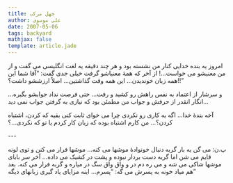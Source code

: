 ```yaml
---
title: جهل مرکب
author: علی موسوی
date: 2007-05-06
tags: backyard
mathjax: false
template: article.jade
---
```


امروز یه بنده خدایی کنار من نشسته بود و هر چند دقیقه یه لغت انگلیسی می گفت و از من معنیشو می خواست…! از آخر که همۀ معنیاشو گرفت خیلی جدی گفت: “آقا شما این همه زبان خوندیدن… این همه وقت گذاشتین… اصلاً ارزششو داشت؟!!”

و سرشار از اعتماد به نفس راهش رو کشید و رفت… حتی فرصت نداد جوابشو بگیره… انگار انقدر از حرفش و جواب من مطمئن بود که نیازی به گرفتن جواب نمی دید…

آخه بندۀ خدا… اگه یه کاری رو نکردی چرا می خوای ثابت کنی بقیه که کردن، اشتباه کردن؟… من کارم اشتباه بوده که زبان کار کردم یا تو که نکردی…؟

\-\-\-

پ.ن: می گن یه بار گربه دنبال خونوادۀ موشها می کنه… موشها فرار می کنن و توی لونه قایم می شن اما گربه دست بردار نبوده و پشت در کشیک می داده… آخر سر بابای موشها شاکی می شه و می ره دم در و واق واق سگ در میاره و گربه فرار می کنه. بعد هم میاد خونه به پسرش می گه: “پسرم… اینه مزایای یاد گیری زبانهای دیگه”
